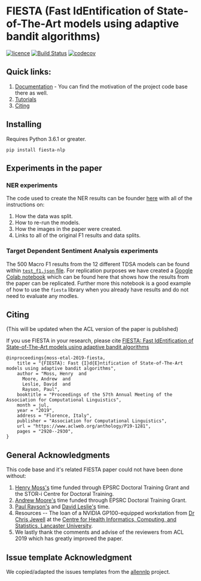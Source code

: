 # FIESTA (Fast IdEntification of State-of-The-Art models using adaptive bandit algorithms)
[![licence](https://img.shields.io/hexpm/l/plug.svg)](https://opensource.org/licenses/Apache-2.0) [![Build Status](https://travis-ci.org/apmoore1/fiesta.svg?branch=master)](https://travis-ci.org/apmoore1/fiesta) [![codecov](https://codecov.io/gh/apmoore1/fiesta/branch/master/graph/badge.svg)](https://codecov.io/gh/apmoore1/fiesta)

## Quick links:
1. [Documentation](https://apmoore1.github.io/fiesta/) - You can find the motivation of the project code base there as well.
2. [Tutorials](https://apmoore1.github.io/fiesta/#tutorials)
3. [Citing](#citing)

## Installing
Requires Python 3.6.1 or greater.

`pip install fiesta-nlp`

## Experiments in the paper
### NER experiments
The code used to create the NER results can be founder [here](https://github.com/apmoore1/NER) with all of the instructions on:
1. How the data was split.
2. How to re-run the models.
3. How the images in the paper were created.
4. Links to all of the original F1 results and data splits.

### Target Dependent Sentiment Analysis experiments
The 500 Macro F1 results from the 12 different TDSA models can be found within [`test_f1.json` file](./results/TDSA/test_f1.json). For replication purposes we have created a [Google Colab notebook](https://github.com/apmoore1/fiesta/blob/master/notebooks/Advantages_of_Model_Selection.ipynb) which can be found here that shows how the results from the paper can be replicated. Further more this notebook is a good example of how to use the `fiesta` library when you already have results and do not need to evaluate any modles.

## Citing
(This will be updated when the ACL version of the paper is published)

If you use FIESTA in your research, please cite [FIESTA: Fast IdEntification of State-of-The-Art models using adaptive bandit algorithms](https://www.aclweb.org/anthology/P19-1281)
```
@inproceedings{moss-etal-2019-fiesta,
    title = "{FIESTA}: Fast {I}d{E}ntification of State-of-The-Art models using adaptive bandit algorithms",
    author = "Moss, Henry  and
      Moore, Andrew  and
      Leslie, David  and
      Rayson, Paul",
    booktitle = "Proceedings of the 57th Annual Meeting of the Association for Computational Linguistics",
    month = jul,
    year = "2019",
    address = "Florence, Italy",
    publisher = "Association for Computational Linguistics",
    url = "https://www.aclweb.org/anthology/P19-1281",
    pages = "2920--2930",
}
```

## General Acknowledgments
This code base and it's related FIESTA paper could not have been done without:
1. [Henry Moss's](https://www.lancaster.ac.uk/maths/people/henry-moss) time funded through EPSRC Doctoral Training Grant and the STOR-i Centre for Doctoral Training.
2. [Andrew Moore's](https://apmoore1.github.io/) time funded through EPSRC Doctoral Training Grant.
3. [Paul Rayson's](https://www.lancaster.ac.uk/staff/rayson/) and [David Leslie's](https://www.lancaster.ac.uk/people-profiles/david-leslie) time.
4. Resources -- The loan of a NVIDIA GP100-equipped workstation from [Dr Chris Jewell](https://chicas.lancaster-university.uk/people/jewell.html) at the [Centre for Health Informatics, Computing, and Statistics, Lancaster University](https://chicas.lancaster-university.uk/).
5. We lastly thank the comments and advise of the reviewers from ACL 2019 which has greatly improved the paper.

## Issue template Acknowledgment
We copied/adapted the issues templates from the [allennlp](https://github.com/allenai/allennlp) project.
